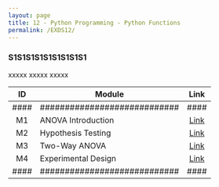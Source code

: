 ```yaml
---
layout: page
title: 12 - Python Programming - Python Functions
permalink: /EXDS12/
---
```


<h3>S1S1S1S1S1S1S1S1S1</h3>

xxxxx xxxxx xxxxx

| ID | Module                     |Link|
|:--:|----------------------------|:--:|
|####|############################|####|
| M1 | ANOVA Introduction         |[Link](/03-MSDS-Courses/MSDS08/M1/)|
| M2 | Hypothesis Testing         |[Link](/03-MSDS-Courses/MSDS08/M2/)|
| M3 | Two-Way ANOVA              |[Link](/03-MSDS-Courses/MSDS08/M3/)|
| M4 | Experimental Design        |[Link](/03-MSDS-Courses/MSDS08/M4/)|
|####|############################|####|

